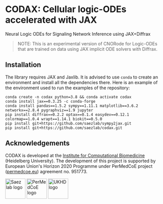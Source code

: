# CODAX: Cellular logic-ODEs accelerated with JAX

Neural Logic ODEs for Signaling Network Inference using JAX+Diffrax

> NOTE: This is an experimental version of CNORode for Logic-ODEs that are trained on data using JAX implicit ODE solvers with Diffrax.

## Installation

The library requires JAX and Jaxlib. It is advised to use `conda` to create an environment and install all the dependencies there. Here is an example of the environment used to run the examples of the repository:

```
conda create -n codax python=3.8 && conda activate codax
conda install jax==0.3.25 -c conda-forge
conda install pandas==1.5.2 sympy==1.11.1 matplotlib==3.6.2 networkx==2.8.4 pygraphviz==1.9 jupyter
pip install diffrax==0.2.2 optax==0.1.4 easydev==0.12.1 colormap==1.0.4 wrapt==1.14.1 biokit==0.5.0
pip install git+https://github.com/saezlab/sympy2jax.git
pip install git+https://github.com/saezlab/codax.git
```

## Acknowledgements 

CODAX is developed at the [Institute for Computational Biomedicine](https://saezlab.org) (Heidelberg University). The development of this project is supported by European Union's Horizon 2020 Programme under
PerMedCoE project ([permedcoe.eu](https://permedcoe.eu/)) agreement no. 951773.

<img src="https://raw.githubusercontent.com/saezlab/.github/main/profile/logos/saezlab.png" alt="Saez lab logo" height="64px" style="height:64px; width:auto"> <img src="https://lcsb-biocore.github.io/COBREXA.jl/stable/assets/permedcoe.svg" alt="PerMedCoE logo" height="64px" style="height:64px; width:auto"> <img src="https://www.klinikum.uni-heidelberg.de/typo3conf/ext/site_ukhd/Resources/Public/Images/Logo_ukhd_de.svg" alt="UKHD logo" height="64px" style="height:64px; width:auto">  
